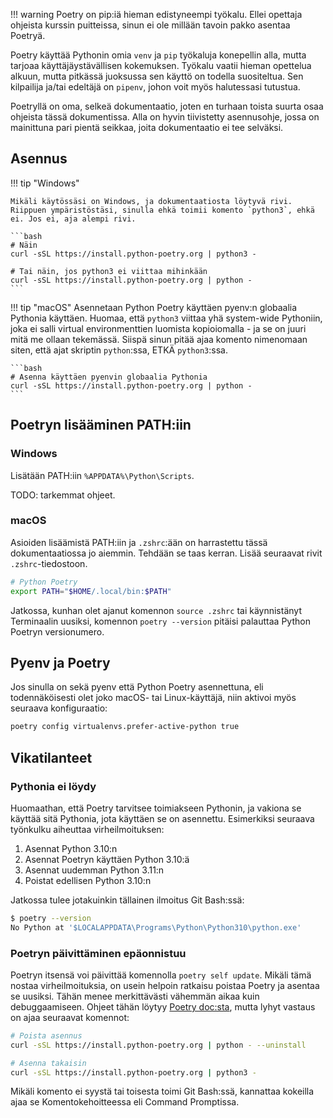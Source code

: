 !!! warning
    Poetry on pip:iä hieman edistyneempi työkalu. Ellei opettaja ohjeista kurssin puitteissa, sinun ei ole millään tavoin pakko asentaa Poetryä.

Poetry käyttää Pythonin omia `venv` ja `pip` työkaluja konepellin alla, mutta tarjoaa käyttäjäystävällisen kokemuksen. Työkalu vaatii hieman opettelua alkuun, mutta pitkässä juoksussa sen käyttö on todella suositeltua. Sen kilpailija ja/tai edeltäjä on `pipenv`, johon voit myös halutessasi tutustua.

Poetryllä on oma, selkeä dokumentaatio, joten en turhaan toista suurta osaa ohjeista tässä dokumentissa. Alla on hyvin tiivistetty asennusohje, jossa on mainittuna pari pientä seikkaa, joita dokumentaatio ei tee selväksi.

## Asennus

!!! tip "Windows"

    Mikäli käytössäsi on Windows, ja dokumentaatiosta löytyvä rivi. Riippuen ympäristöstäsi, sinulla ehkä toimii komento `python3`, ehkä ei. Jos ei, aja alempi rivi.

    ```bash
    # Näin
    curl -sSL https://install.python-poetry.org | python3 -

    # Tai näin, jos python3 ei viittaa mihinkään
    curl -sSL https://install.python-poetry.org | python -
    ```

!!! tip "macOS"
    Asennetaan Python Poetry käyttäen pyenv:n globaalia Pythonia käyttäen. Huomaa, että `python3` viittaa yhä system-wide Pythoniin, joka ei salli virtual environmenttien luomista kopioiomalla - ja se on juuri mitä me ollaan tekemässä. Siispä sinun pitää ajaa komento nimenomaan siten, että ajat skriptin `python`:ssa, ETKÄ `python3`:ssa.

    ```bash
    # Asenna käyttäen pyenvin globaalia Pythonia
    curl -sSL https://install.python-poetry.org | python -
    ```


## Poetryn lisääminen PATH:iin

### Windows

Lisätään PATH:iin `%APPDATA%\Python\Scripts`.

TODO: tarkemmat ohjeet.

### macOS

Asioiden lisäämistä PATH:iin ja `.zshrc`:ään on harrastettu tässä dokumentaatiossa jo aiemmin. Tehdään se taas kerran. Lisää seuraavat rivit `.zshrc`-tiedostoon.

```bash
# Python Poetry
export PATH="$HOME/.local/bin:$PATH"
```

Jatkossa, kunhan olet ajanut komennon `source .zshrc` tai käynnistänyt Terminaalin uusiksi, komennon `poetry --version` pitäisi palauttaa Python Poetryn versionumero.

## Pyenv ja Poetry

Jos sinulla on sekä pyenv että Python Poetry asennettuna, eli todennäköisesti olet joko macOS- tai Linux-käyttäjä, niin aktivoi myös seuraava konfiguraatio:

```bash
poetry config virtualenvs.prefer-active-python true
```

## Vikatilanteet

### Pythonia ei löydy

Huomaathan, että Poetry tarvitsee toimiakseen Pythonin, ja vakiona se käyttää sitä Pythonia, jota käyttäen se on asennettu. Esimerkiksi seuraava työnkulku aiheuttaa virheilmoituksen:

1. Asennat Python 3.10:n
2. Asennat Poetryn käyttäen Python 3.10:ä
3. Asennat uudemman Python 3.11:n
4. Poistat edellisen Python 3.10:n

Jatkossa tulee jotakuinkin tällainen ilmoitus Git Bash:ssä:

```bash
$ poetry --version
No Python at '$LOCALAPPDATA\Programs\Python\Python310\python.exe'
```

### Poetryn päivittäminen epäonnistuu

Poetryn itsensä voi päivittää komennolla `poetry self update`. Mikäli tämä nostaa virheilmoituksia, on usein helpoin ratkaisu poistaa Poetry ja asentaa se uusiksi. Tähän menee merkittävästi vähemmän aikaa kuin debuggaamiseen. Ohjeet tähän löytyy [Poetry doc:sta](https://python-poetry.org/docs/), mutta lyhyt vastaus on ajaa seuraavat komennot:

```bash
# Poista asennus
curl -sSL https://install.python-poetry.org | python - --uninstall

# Asenna takaisin
curl -sSL https://install.python-poetry.org | python3 -
```

Mikäli komento ei syystä tai toisesta toimi Git Bash:ssä, kannattaa kokeilla ajaa se Komentokehoitteessa eli Command Promptissa.